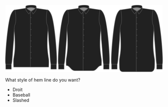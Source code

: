 ![Style d'ourlet](hemstyle.svg)

What style of hem line do you want?

 - Droit
 - Baseball
 - Slashed
